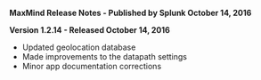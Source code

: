**MaxMind Release Notes - Published by Splunk October 14, 2016**


**Version 1.2.14 - Released October 14, 2016**

* Updated geolocation database
* Made improvements to the datapath settings
* Minor app documentation corrections
